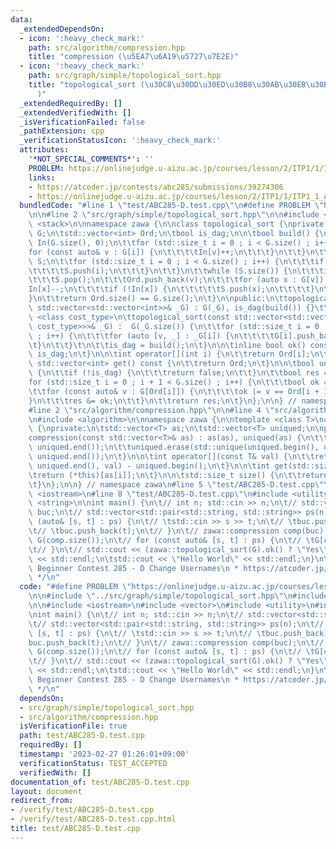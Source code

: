 ```yaml
---
data:
  _extendedDependsOn:
  - icon: ':heavy_check_mark:'
    path: src/algorithm/compression.hpp
    title: "compression (\u5EA7\u6A19\u5727\u7E2E)"
  - icon: ':heavy_check_mark:'
    path: src/graph/simple/topological_sort.hpp
    title: "topological_sort (\u30C8\u30DD\u30ED\u30B8\u30AB\u30EB\u30BD\u30FC\u30C8\
      )"
  _extendedRequiredBy: []
  _extendedVerifiedWith: []
  _isVerificationFailed: false
  _pathExtension: cpp
  _verificationStatusIcon: ':heavy_check_mark:'
  attributes:
    '*NOT_SPECIAL_COMMENTS*': ''
    PROBLEM: https://onlinejudge.u-aizu.ac.jp/courses/lesson/2/ITP1/1/ITP1_1_A
    links:
    - https://atcoder.jp/contests/abc285/submissions/39274306
    - https://onlinejudge.u-aizu.ac.jp/courses/lesson/2/ITP1/1/ITP1_1_A
  bundledCode: "#line 1 \"test/ABC285-D.test.cpp\"\n#define PROBLEM \"https://onlinejudge.u-aizu.ac.jp/courses/lesson/2/ITP1/1/ITP1_1_A\"\
    \n\n#line 2 \"src/graph/simple/topological_sort.hpp\"\n\n#include <vector>\n#include\
    \ <stack>\n\nnamespace zawa {\n\nclass topological_sort {\nprivate:\n\tstd::vector<std::vector<int>>\
    \ G;\n\tstd::vector<int> Ord;\n\tbool is_dag;\n\n\tbool build() {\n\t\tstd::vector<int>\
    \ In(G.size(), 0);\n\t\tfor (std::size_t i = 0 ; i < G.size() ; i++) {\n\t\t\t\
    for (const auto& v : G[i]) {\n\t\t\t\tIn[v]++;\n\t\t\t}\n\t\t}\n\t\tstd::stack<int>\
    \ S;\n\t\tfor (std::size_t i = 0 ; i < G.size() ; i++) {\n\t\t\tif (!In[i]) {\n\
    \t\t\t\tS.push(i);\n\t\t\t}\n\t\t}\n\t\twhile (S.size()) {\n\t\t\tint v = S.top();\n\
    \t\t\tS.pop();\n\t\t\tOrd.push_back(v);\n\t\t\tfor (auto x : G[v]) {\n\t\t\t\t\
    In[x]--;\n\t\t\t\tif (!In[x]) {\n\t\t\t\t\tS.push(x);\n\t\t\t\t}\n\t\t\t}\n\t\t\
    }\n\t\treturn Ord.size() == G.size();\n\t}\n\npublic:\n\ttopological_sort(const\
    \ std::vector<std::vector<int>>& _G) : G(_G), is_dag(build()) {}\t\n\n\ttemplate\
    \ <class cost_type>\n\ttopological_sort(const std::vector<std::vector<std::pair<int,\
    \ cost_type>>>& _G) :  G(_G.size()) {\n\t\tfor (std::size_t i = 0 ; i < _G.size()\
    \ ; i++) {\n\t\t\tfor (auto [v, _] : _G[i]) {\n\t\t\t\tG[i].push_back(v);\n\t\t\
    \t}\n\t\t}\t\n\t\tis_dag = build();\n\t}\n\n\tinline bool ok() const {\n\t\treturn\
    \ is_dag;\n\t}\n\n\tint operator[](int i) {\n\t\treturn Ord[i];\n\t}\n\n\tinline\
    \ std::vector<int> get() const {\n\t\treturn Ord;\n\t}\n\n\tbool unique() const\
    \ {\n\t\tif (!is_dag) {\n\t\t\treturn false;\n\t\t}\n\t\tbool res = true;\n\t\t\
    for (std::size_t i = 0 ; i + 1 < G.size() ; i++) {\n\t\t\tbool ok = false;\n\t\
    \t\tfor (const auto& v : G[Ord[i]]) {\n\t\t\t\tok |= v == Ord[i + 1];\n\t\t\t\
    }\n\t\t\tres &= ok;\n\t\t}\n\t\treturn res;\n\t}\n};\n\n} // namespace zawa\n\
    #line 2 \"src/algorithm/compression.hpp\"\n\n#line 4 \"src/algorithm/compression.hpp\"\
    \n#include <algorithm>\n\nnamespace zawa {\n\ntemplate <class T>\nclass compression\
    \ {\nprivate:\n\tstd::vector<T> as;\n\tstd::vector<T> uniqued;\n\npublic:\n\t\
    compression(const std::vector<T>& as) : as(as), uniqued(as) {\n\t\tstd::sort(uniqued.begin(),\
    \ uniqued.end());\n\t\tuniqued.erase(std::unique(uniqued.begin(), uniqued.end()),\
    \ uniqued.end());\n\t}\n\n\tint operator[](const T& val) {\n\t\treturn std::lower_bound(uniqued.begin(),\
    \ uniqued.end(), val) - uniqued.begin();\n\t}\n\n\tint get(std::size_t i) {\n\t\
    \treturn (*this)[as[i]];\n\t}\n\n\tstd::size_t size() {\n\t\treturn uniqued.size();\n\
    \t}\n};\n\n} // namespace zawa\n#line 5 \"test/ABC285-D.test.cpp\"\n\n#include\
    \ <iostream>\n#line 8 \"test/ABC285-D.test.cpp\"\n#include <utility>\n#include\
    \ <string>\n\nint main() {\n\t// int n; std::cin >> n;\n\t// std::vector<std::string>\
    \ buc;\n\t// std::vector<std::pair<std::string, std::string>> ps(n);\n\t// for\
    \ (auto& [s, t] : ps) {\n\t// \tstd::cin >> s >> t;\n\t// \tbuc.push_back(s);\n\
    \t// \tbuc.push_back(t);\n\t// }\n\t// zawa::compression comp(buc);\n\t// std::vector<std::vector<int>>\
    \ G(comp.size());\n\t// for (const auto& [s, t] : ps) {\n\t// \tG[comp[s]].emplace_back(comp[t]);\n\
    \t// }\n\t// std::cout << (zawa::topological_sort(G).ok() ? \"Yes\" : \"No\")\
    \ << std::endl;\n\tstd::cout << \"Hello World\" << std::endl;\n}\n\n/*\n * AtCoder\
    \ Beginner Contest 285 - D Change Usernames\n * https://atcoder.jp/contests/abc285/submissions/39274306\n\
    \ */\n"
  code: "#define PROBLEM \"https://onlinejudge.u-aizu.ac.jp/courses/lesson/2/ITP1/1/ITP1_1_A\"\
    \n\n#include \"../src/graph/simple/topological_sort.hpp\"\n#include \"../src/algorithm/compression.hpp\"\
    \n\n#include <iostream>\n#include <vector>\n#include <utility>\n#include <string>\n\
    \nint main() {\n\t// int n; std::cin >> n;\n\t// std::vector<std::string> buc;\n\
    \t// std::vector<std::pair<std::string, std::string>> ps(n);\n\t// for (auto&\
    \ [s, t] : ps) {\n\t// \tstd::cin >> s >> t;\n\t// \tbuc.push_back(s);\n\t// \t\
    buc.push_back(t);\n\t// }\n\t// zawa::compression comp(buc);\n\t// std::vector<std::vector<int>>\
    \ G(comp.size());\n\t// for (const auto& [s, t] : ps) {\n\t// \tG[comp[s]].emplace_back(comp[t]);\n\
    \t// }\n\t// std::cout << (zawa::topological_sort(G).ok() ? \"Yes\" : \"No\")\
    \ << std::endl;\n\tstd::cout << \"Hello World\" << std::endl;\n}\n\n/*\n * AtCoder\
    \ Beginner Contest 285 - D Change Usernames\n * https://atcoder.jp/contests/abc285/submissions/39274306\n\
    \ */\n"
  dependsOn:
  - src/graph/simple/topological_sort.hpp
  - src/algorithm/compression.hpp
  isVerificationFile: true
  path: test/ABC285-D.test.cpp
  requiredBy: []
  timestamp: '2023-02-27 01:26:01+09:00'
  verificationStatus: TEST_ACCEPTED
  verifiedWith: []
documentation_of: test/ABC285-D.test.cpp
layout: document
redirect_from:
- /verify/test/ABC285-D.test.cpp
- /verify/test/ABC285-D.test.cpp.html
title: test/ABC285-D.test.cpp
---
```

